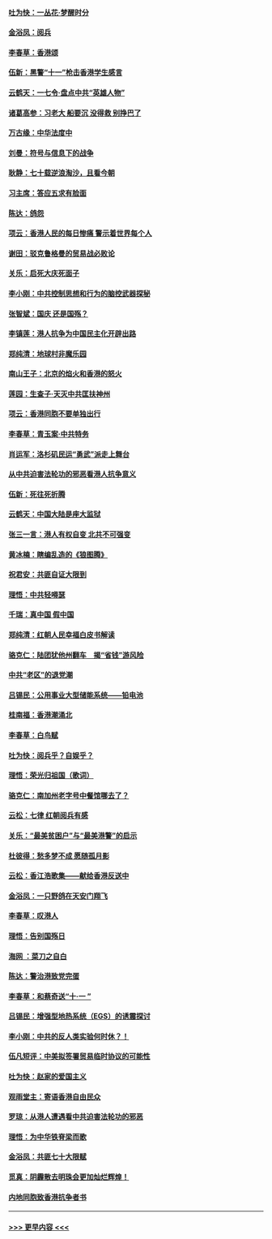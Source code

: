#### [吐为快：一丛花‧梦醒时分](../pages/nsc993/n11567491.md?t=10041533) 
#### [金浴凤：阅兵](../pages/nsc993/n11567454.md?t=10041533) 
#### [李春草：香港颂](../pages/nsc993/n11567444.md?t=10041533) 
#### [伍新：黑警“十一”枪击香港学生感言](../pages/nsc993/n11567426.md?t=10041533) 
#### [云鹤天：一七令‧盘点中共“英雄人物”](../pages/nsc993/n11567091.md?t=10041533) 
#### [诸葛高参：习老大 船要沉 没得救 别挣巴了](../pages/nsc993/n11566976.md?t=10041533) 
#### [万古缘：中华法度中](../pages/nsc993/n11566726.md?t=10041533) 
#### [刘曼：符号与信息下的战争](../pages/nsc993/n11564655.md?t=10041533) 
#### [耿静：七十载逆浪淘沙，且看今朝](../pages/nsc993/n11564520.md?t=10041533) 
#### [习主席：答应五求有脸面](../pages/nsc993/n11563953.md?t=10041533) 
#### [陈达：鸽怨](../pages/nsc993/n11561879.md?t=10041533) 
#### [项云：香港人民的每日惨痛  警示着世界每个人](../pages/nsc993/n11559273.md?t=10041533) 
#### [谢田：驳克鲁格曼的贸易战必败论](../pages/nsc993/n11555840.md?t=10041533) 
#### [关乐：启死大庆死面子](../pages/nsc993/n11556823.md?t=10041533) 
#### [李小刚：中共控制思想和行为的脑控武器探秘](../pages/nsc993/n11556776.md?t=10041533) 
#### [张智斌：国庆  还是国殇？](../pages/nsc993/n11556617.md?t=10041533) 
#### [李镇莲：港人抗争为中国民主化开辟出路](../pages/nsc993/n11556570.md?t=10041533) 
#### [郑纯清：地球村非魔乐园](../pages/nsc993/n11555415.md?t=10041533) 
#### [南山王子：北京的焰火和香港的怒火](../pages/nsc993/n11555318.md?t=10041533) 
#### [莲园：生查子·天灭中共匡扶神州](../pages/nsc993/n11555302.md?t=10041533) 
#### [项云：香港同胞不要单独出行](../pages/nsc993/n11555276.md?t=10041533) 
#### [李春草：青玉案‧中共特务](../pages/nsc993/n11552356.md?t=10041533) 
#### [肖运军：洛杉矶民运“勇武”派走上舞台](../pages/nsc993/n11551595.md?t=10041533) 
#### [从中共迫害法轮功的邪恶看港人抗争意义](../pages/nsc993/n11540858.md?t=10041533) 
#### [伍新：死往死折腾](../pages/nsc993/n11550174.md?t=10041533) 
#### [云鹤天：中国大陆是座大监狱](../pages/nsc993/n11550155.md?t=10041533) 
#### [张三一言：港人有权自变 北共不可强变](../pages/nsc993/n11550132.md?t=10041533) 
#### [黄冰楠：瞎编乱造的《狼图腾》](../pages/nsc993/n11550082.md?t=10041533) 
#### [祝君安：共匪自证大限到](../pages/nsc993/n11550041.md?t=10041533) 
#### [理悟：中共轻嘚瑟](../pages/nsc993/n11547978.md?t=10041533) 
#### [千瑞：真中国 假中国](../pages/nsc993/n11547865.md?t=10041533) 
#### [郑纯清：红朝人民幸福白皮书解读](../pages/nsc993/n11547499.md?t=10041533) 
#### [骆克仁：陆团犹他州翻车　揭“省钱”游风险](../pages/nsc993/n11546977.md?t=10041533) 
#### [中共“老区”的退党潮](../pages/nsc993/n11545995.md?t=10041533) 
#### [吕锡民：公用事业大型储能系统——铅电池](../pages/nsc993/n11545701.md?t=10041533) 
#### [桂南福：香港潮涌北](../pages/nsc993/n11545682.md?t=10041533) 
#### [李春草：白鸟赋](../pages/nsc993/n11545663.md?t=10041533) 
#### [吐为快：阅兵乎？自娱乎？](../pages/nsc993/n11545625.md?t=10041533) 
#### [理悟：荣光归祖国（歌词）](../pages/nsc993/n11545616.md?t=10041533) 
#### [骆克仁：南加州老字号中餐馆哪去了？](../pages/nsc993/n11545120.md?t=10041533) 
#### [云松：七律 红朝阅兵有感](../pages/nsc993/n11542394.md?t=10041533) 
#### [关乐：“最美贫困户”与“最美港警”的启示](../pages/nsc993/n11542252.md?t=10041533) 
#### [杜彼得：愁多梦不成 愿随孤月影](../pages/nsc993/n11540296.md?t=10041533) 
#### [云松：香江浩歌集——献给香港反送中](../pages/nsc993/n11540149.md?t=10041533) 
#### [金浴凤：一只野鸽在天安门翔飞](../pages/nsc993/n11540280.md?t=10041533) 
#### [李春草：叹港人](../pages/nsc993/n11540119.md?t=10041533) 
#### [理悟：告别国殇日](../pages/nsc993/n11539610.md?t=10041533) 
#### [海网 ：菜刀之自白](../pages/nsc993/n11539597.md?t=10041533) 
#### [陈达：警治港致党完蛋](../pages/nsc993/n11538127.md?t=10041533) 
#### [李春草：和蔡奇送“十·一 ”](../pages/nsc993/n11537810.md?t=10041533) 
#### [吕锡民：增强型地热系统（EGS）的诱震探讨](../pages/nsc993/n11537765.md?t=10041533) 
#### [李小刚：中共的反人类实验何时休？！](../pages/nsc993/n11537669.md?t=10041533) 
#### [伍凡短评：中美拟签署贸易临时协议的可能性](../pages/nsc993/n11536773.md?t=10041533) 
#### [吐为快：赵家的爱国主义](../pages/nsc993/n11536750.md?t=10041533) 
#### [观雨堂主：寄语香港自由民众](../pages/nsc993/n11536735.md?t=10041533) 
#### [罗琼：从港人遭遇看中共迫害法轮功的邪恶](../pages/nsc993/n11507862.md?t=10041533) 
#### [理悟：为中华铁脊梁而歌](../pages/nsc993/n11534458.md?t=10041533) 
#### [金浴凤：共匪七十大限赋](../pages/nsc993/n11534434.md?t=10041533) 
#### [觅真：阴霾散去明珠会更加灿烂辉煌！](../pages/nsc993/n11531858.md?t=10041533) 
#### [内地同胞致香港抗争者书](../pages/nsc993/n11531645.md?t=10041533) 

----
#### [ >>> 更早内容 <<< ](../indexes/nsc993-earlier.md)
